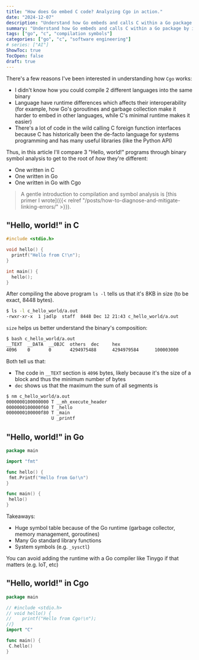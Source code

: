 ```yaml
---
title: "How does Go embed C code? Analyzing Cgo in action."
date: "2024-12-07"
description: "Understand how Go embeds and calls C within a Go package by inspecting the symbol tables of the executable files with Cgo."
summary: "Understand how Go embeds and calls C within a Go package by inspecting the symbol tables of the executable files with Cgo."
tags: ["go", "c", "compilation symbols"]
categories: ["go", "c", "software engineering"]
# series: ["AI"]
ShowToc: true
TocOpen: false
draft: true
---
```


There's a few reasons I've been interested in understanding how `Cgo` works:

- I didn't know how you could compile 2 different languages into the same binary
- Language have runtime differences which affects their interoperability (for example, how Go's goroutines and garbage collection make it harder to embed in other languages, while C's minimal runtime makes it easier)
- There's a lot of code in the wild calling C foreign function interfaces because C has historically been the de-facto language for systems programming and has many useful libraries (like the Python API)

Thus, in this article I'll compare 3 "Hello, world!" programs through binary symbol analysis to get to the root of *how* they're different:

- One written in C
- One written in Go
- One written in Go with Cgo

> A gentle introduction to compilation and symbol analysis is [this primer I wrote]({{< relref "/posts/how-to-diagnose-and-mitigate-linking-errors/" >}}).

## "Hello, world!" in C

```c
#include <stdio.h>

void hello() {
  printf("Hello from C!\n");
}

int main() {
  hello();
}
```

After compiling the above program `ls -l` tells us that it's 8KB in size (to be exact, 8448 bytes).

```bash
$ ls -l c_hello_world/a.out
-rwxr-xr-x  1 jadlp  staff  8448 Dec 12 21:43 c_hello_world/a.out
```

`size` helps us better understand the binary's composition:

```bash
$ bash c_hello_world/a.out
__TEXT  __DATA  __OBJC  others  dec     hex
4096    0       0       4294975488      4294979584      100003000
```

Both tell us that:

- The code in `__TEXT` section is `4096` bytes, likely because it's the size of a block and thus the minimum number of bytes
- `dec` shows us that the maximum the sum of all segments is

```bash
$ nm c_hello_world/a.out
0000000100000000 T __mh_execute_header
0000000100000f60 T _hello
0000000100000f80 T _main
                 U _printf
```

## "Hello, world!" in Go

```go
package main

import "fmt"

func hello() {
 fmt.Printf("Hello from Go!\n")
}

func main() {
 hello()
}
```

Takeaways:

- Huge symbol table because of the Go runtime (garbage collector, memory management, goroutines)
- Many Go standard library functions
- System symbols (e.g. `_sysctl`)

You can avoid adding the runtime with a Go compiler like Tinygo if that matters (e.g. IoT, etc)

## "Hello, world!" in Cgo

```go
package main

// #include <stdio.h>
// void hello() {
//    printf("Hello from Cgo!\n");
//}
import "C"

func main() {
 C.hello()
}
```
